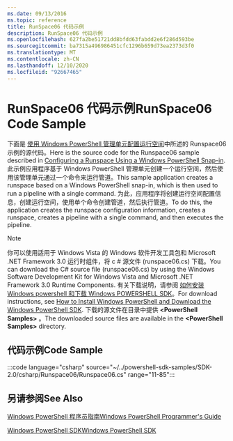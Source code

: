```yaml
---
ms.date: 09/13/2016
ms.topic: reference
title: RunSpace06 代码示例
description: RunSpace06 代码示例
ms.openlocfilehash: 627fa2be51721dd8bfdd63fabdd2e6f286d593be
ms.sourcegitcommit: ba7315a496986451cfc1296b659d73ea2373d3f0
ms.translationtype: MT
ms.contentlocale: zh-CN
ms.lasthandoff: 12/10/2020
ms.locfileid: "92667465"
---
```

# <a name="runspace06-code-sample"></a><span data-ttu-id="3f500-103">RunSpace06 代码示例</span><span class="sxs-lookup"><span data-stu-id="3f500-103">RunSpace06 Code Sample</span></span>

<span data-ttu-id="3f500-104">下面是 [使用 Windows PowerShell 管理单元配置运行空间](https://msdn.microsoft.com/a7289ee8-9732-49ee-91c7-d533e9538b83)中所述的 Runspace06 示例的源代码。</span><span class="sxs-lookup"><span data-stu-id="3f500-104">Here is the source code for the Runspace06 sample described in [Configuring a Runspace Using a Windows PowerShell Snap-in](https://msdn.microsoft.com/a7289ee8-9732-49ee-91c7-d533e9538b83).</span></span>
<span data-ttu-id="3f500-105">此示例应用程序基于 Windows PowerShell 管理单元创建一个运行空间，然后使用该管理单元通过一个命令来运行管道。</span><span class="sxs-lookup"><span data-stu-id="3f500-105">This sample application creates a runspace based on a Windows PowerShell snap-in, which is then used to run a pipeline with a single command.</span></span> <span data-ttu-id="3f500-106">为此，应用程序将创建运行空间配置信息，创建运行空间，使用单个命令创建管道，然后执行管道。</span><span class="sxs-lookup"><span data-stu-id="3f500-106">To do this, the application creates the runspace configuration information, creates a runspace, creates a pipeline with a single command, and then executes the pipeline.</span></span>

> [!NOTE]
> <span data-ttu-id="3f500-107">你可以使用适用于 Windows Vista 的 Windows 软件开发工具包和 Microsoft .NET Framework 3.0 运行时组件，将 c # 源文件 (runspace06.cs) 下载。</span><span class="sxs-lookup"><span data-stu-id="3f500-107">You can download the C# source file (runspace06.cs) by using the Windows Software Development Kit for Windows Vista and Microsoft .NET Framework 3.0 Runtime Components.</span></span> <span data-ttu-id="3f500-108">有关下载说明，请参阅 [如何安装 Windows powershell 和下载 Windows POWERSHELL SDK](/powershell/scripting/developer/installing-the-windows-powershell-sdk)。</span><span class="sxs-lookup"><span data-stu-id="3f500-108">For download instructions, see [How to Install Windows PowerShell and Download the Windows PowerShell SDK](/powershell/scripting/developer/installing-the-windows-powershell-sdk).</span></span>
> <span data-ttu-id="3f500-109">下载的源文件在目录中提供 **\<PowerShell Samples>** 。</span><span class="sxs-lookup"><span data-stu-id="3f500-109">The downloaded source files are available in the **\<PowerShell Samples>** directory.</span></span>

## <a name="code-sample"></a><span data-ttu-id="3f500-110">代码示例</span><span class="sxs-lookup"><span data-stu-id="3f500-110">Code Sample</span></span>

:::code language="csharp" source="~/../powershell-sdk-samples/SDK-2.0/csharp/Runspace06/Runspace06.cs" range="11-85":::

## <a name="see-also"></a><span data-ttu-id="3f500-111">另请参阅</span><span class="sxs-lookup"><span data-stu-id="3f500-111">See Also</span></span>

[<span data-ttu-id="3f500-112">Windows PowerShell 程序员指南</span><span class="sxs-lookup"><span data-stu-id="3f500-112">Windows PowerShell Programmer's Guide</span></span>](./windows-powershell-programmer-s-guide.md)

[<span data-ttu-id="3f500-113">Windows PowerShell SDK</span><span class="sxs-lookup"><span data-stu-id="3f500-113">Windows PowerShell SDK</span></span>](../windows-powershell-reference.md)
